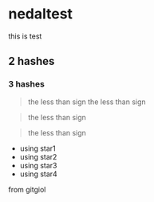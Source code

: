 # nedaltest
this is test
## 2 hashes
### 3 hashes

> the less than sign
> the less than sign

> the less than sign

> the less than sign

* using star1
* using star2
* using star3
* using star4


from gitgiol

